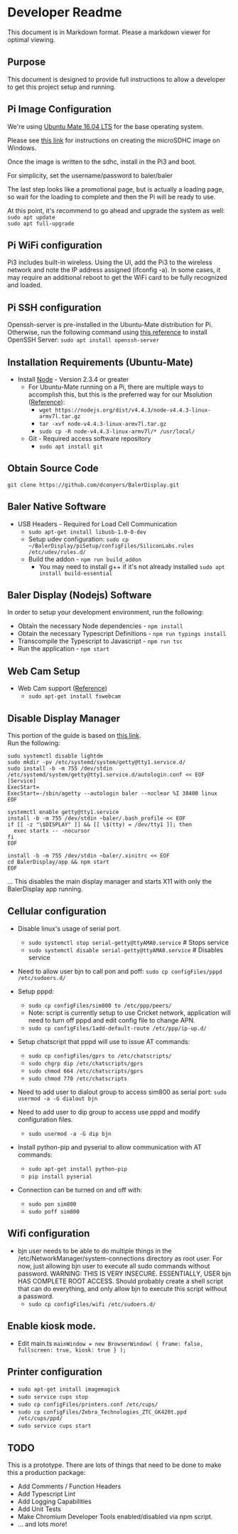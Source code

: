 Developer Readme
================
This document is in Markdown format. Please a markdown viewer for optimal viewing.

## Purpose
This document is designed to provide full instructions to allow a developer to get this project setup and running.

## Pi Image Configuration
  We're using [Ubuntu Mate 16.04 LTS](https://ubuntu-mate.org/download/#xenial) for the base operating system.

  Please see [this link](https://ubuntu-mate.org/raspberry-pi/) for instructions on creating the microSDHC image on Windows.

  Once the image is written to the sdhc, install in the Pi3 and boot.

  For simplicity, set the username/password to baler/baler

  The last step looks like a promotional page, but is actually a loading page, so wait for the loading to complete and then the Pi will be ready to use.

At this point, it's recommend to go ahead and upgrade the system as well:  
`sudo apt update`  
`sudo apt full-upgrade`

## Pi WiFi configuration
  Pi3 includes built-in wireless. Using the UI, add the Pi3 to the wireless network and note the IP address assigned (ifconfig -a). In some cases, it may require an additional reboot to get the WiFi card to be fully recognized and loaded.

## Pi SSH configuration
  Openssh-server is pre-installed in the Ubuntu-Mate distribution for Pi. Otherwise, run the following command using [this reference](https://help.ubuntu.com/lts/serverguide/openssh-server.html) to install OpenSSH Server:   `sudo apt install openssh-server`

## Installation Requirements (Ubuntu-Mate)
* Install [Node](https://nodejs.org/en/download/) - Version 2.3.4 or greater
    * For Ubuntu-Mate running on a Pi, there are multiple ways to accomplish this, but this is the preferred way for our Msolution ([Reference](https://blog.wia.io/installing-node-js-v4-0-0-on-a-raspberry-pi)):
      * `wget https://nodejs.org/dist/v4.4.3/node-v4.4.3-linux-armv7l.tar.gz`
      * `tar -xvf node-v4.4.3-linux-armv7l.tar.gz`
      * `sudo cp -R node-v4.4.3-linux-armv7l/* /usr/local/`
  * Git - Required access software repository
    * `sudo apt install git`


## Obtain Source Code
`git clone https://github.com/dconyers/BalerDisplay.git`

## Baler Native Software
* USB Headers - Required for Load Cell Communication
  * `sudo apt-get install libusb-1.0-0-dev`
  * Setup udev configuration: `sudo cp ~/BalerDisplay/piSetup/configFiles/SiliconLabs.rules /etc/udev/rules.d/`
  * Build the addon - `npm run build_addon`  
    * You may need to install g++ if it's not already installed `sudo apt install build-essential`  

## Baler Display (Nodejs) Software
In order to setup your development environment, run the following:  

* Obtain the necessary Node dependencies - `npm install`  
* Obtain the necessary Typescript Definitions - `npm run typings install`  
* Transcompile the Typescript to Javascript - `npm run tsc`  
* Run the application - `npm start`  

## Web Cam Setup
* Web Cam support ([Reference](https://www.raspberrypi.org/documentation/usage/webcams/))
  * `sudo apt-get install fswebcam`

## Disable Display Manager
This portion of the guide is based on [this link](http://askubuntu.com/questions/679419/how-to-make-auto-login-work-in-ubuntu-no-display-manager).  
Run the following:

    sudo systemctl disable lightdm
    sudo mkdir -pv /etc/systemd/system/getty@tty1.service.d/
    sudo install -b -m 755 /dev/stdin /etc/systemd/system/getty@tty1.service.d/autologin.conf << EOF
    [Service]
    ExecStart=
    ExecStart=-/sbin/agetty --autologin baler --noclear %I 38400 linux
    EOF

    systemctl enable getty@tty1.service
    install -b -m 755 /dev/stdin ~baler/.bash_profile << EOF
    if [[ -z "\$DISPLAY" ]] && [[ \$(tty) = /dev/tty1 ]]; then
      exec startx -- -nocursor
    fi
    EOF

    install -b -m 755 /dev/stdin ~baler/.xinitrc << EOF
    cd BalerDisplay/app && npm start
    EOF

  ... This disables the main display manager and starts X11 with only the BalerDisplay app running.

## Cellular configuration
* Disable linux's usage of serial port.
  * `sudo systemctl stop serial-getty@ttyAMA0.service` # Stops service
  * `sudo systemctl disable serial-getty@ttyAMA0.service` # Disables service

* Need to allow user bjn to call pon and poff:
	`sudo cp configFiles/pppd /etc/sudoers.d/`

* Setup pppd:
  * `sudo cp configFiles/sim800 to /etc/ppp/peers/`
  * Note: script is currently setup to use Cricket network, application will need to turn off pppd and edit config file to change APN.
  * `sudo cp configFiles/1add-default-route /etc/ppp/ip-up.d/`

* Setup chatscript that pppd will use to issue AT commands:
  * `sudo cp configFiles/gprs to /etc/chatscripts/`
  * `sudo chgrp dip /etc/chatscripts/gprs`
  * `sudo chmod 664 /etc/chatscripts/gprs`
  * `sudo chmod 770 /etc/chatscripts`

* Need to add user to dialout group to access sim800 as serial port:
    `sudo usermod -a -G dialout bjn`

* Need to add user to dip group to access use pppd and modify configuration files.
  * `sudo usermod -a -G dip bjn`

* Install python-pip and pyserial to allow communication with AT commands:
  * `sudo apt-get install python-pip`
  * `pip install pyserial`

* Connection can be turned on and off with:
  * `sudo pon sim800`
  * `sudo poff sim800`

## Wifi configuration
* bjn user needs to be able to do multiple things in the /etc/NetworkManager/system-connections directory as root user. For now, just allowing bjn user to execute all sudo commands without password. WARNING: THIS IS VERY INSECURE. ESSENTIALLY, USER bjn HAS COMPLETE ROOT ACCESS. Should probably create a shell script that can do everything, and only allow bjn to execute this script without a password.
  * `sudo cp configFiles/wifi /etc/sudoers.d/`


## Enable kiosk mode.
* Edit main.ts
`mainWindow = new BrowserWindow(
  {
    frame: false,
    fullscreen: true,
    kiosk: true
  }
);`

## Printer configuration
* `sudo apt-get install imagemagick`
* `sudo service cups stop`
* `sudo cp configFiles/printers.conf /etc/cups/`
* `sudo cp configFiles/Zebra_Technologies_ZTC_GK420t.ppd /etc/cups/ppd/`
* `sudo service cups start`

## TODO
This is a prototype. There are lots of things that need to be done to make this a production package:
* Add Comments / Function Headers
* Add Typescript Lint
* Add Logging Capabilities
* Add Unit Tests
* Make Chromium Developer Tools enabled/disabled via npm script.
* ... and lots more!
